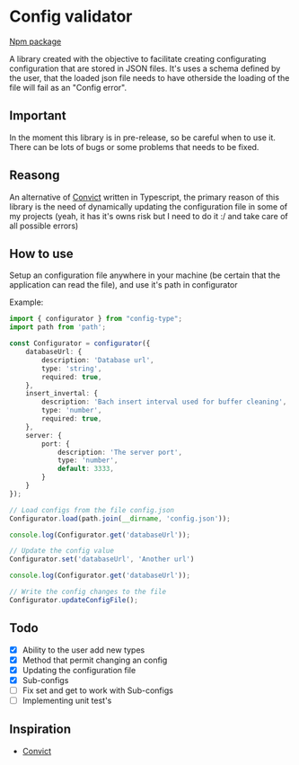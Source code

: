 # Config validator

[Npm package](https://www.npmjs.com/package/config-typing)

A library created with the objective to facilitate creating configurating configuration that are stored in JSON files. It's uses a schema defined by the user, that the loaded json file needs to have otherside the loading of the file will fail as an "Config error".

## Important
In the moment this library is in pre-release, so be careful when to use it. There can be lots of bugs or some problems that needs to be fixed.

## Reasong
An alternative of [Convict](https://www.npmjs.com/package/convict) written in Typescript, the primary reason of this library is the need of dynamically updating the configuration file in  some of my projects (yeah, it has it's owns risk but I need to do it :/ and take care of all possible errors)

## How to use
Setup an configuration file anywhere in your machine (be certain that the application can read the file), and use it's path in configurator

Example:
```ts
import { configurator } from "config-type";
import path from 'path';

const Configurator = configurator({
	databaseUrl: {
		description: 'Database url',
		type: 'string',
		required: true,
	},
	insert_invertal: {
		description: 'Bach insert interval used for buffer cleaning',
		type: 'number',
		required: true,
	},
	server: {
		port: {
			description: 'The server port',
			type: 'number',
			default: 3333,
		}
	}
});

// Load configs from the file config.json
Configurator.load(path.join(__dirname, 'config.json'));

console.log(Configurator.get('databaseUrl'));

// Update the config value
Configurator.set('databaseUrl', 'Another url')

console.log(Configurator.get('databaseUrl'));

// Write the config changes to the file
Configurator.updateConfigFile();
```

## Todo
- [X] Ability to the user add new types
- [X] Method that permit changing an config
- [X] Updating the configuration file
- [X] Sub-configs
- [ ] Fix set and get to work with Sub-configs
- [ ] Implementing unit test's

## Inspiration
- [Convict](https://www.npmjs.com/package/convict)

